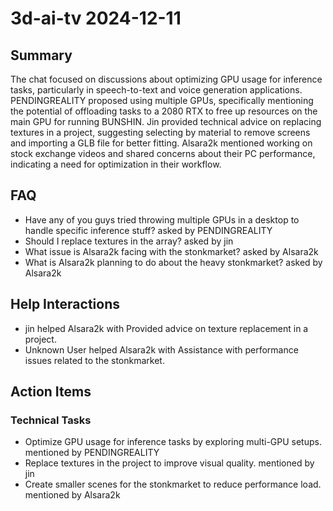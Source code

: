 # 3d-ai-tv 2024-12-11

## Summary
The chat focused on discussions about optimizing GPU usage for inference tasks, particularly in speech-to-text and voice generation applications. PENDINGREALITY proposed using multiple GPUs, specifically mentioning the potential of offloading tasks to a 2080 RTX to free up resources on the main GPU for running BUNSHIN. Jin provided technical advice on replacing textures in a project, suggesting selecting by material to remove screens and importing a GLB file for better fitting. Alsara2k mentioned working on stock exchange videos and shared concerns about their PC performance, indicating a need for optimization in their workflow.

## FAQ
- Have any of you guys tried throwing multiple GPUs in a desktop to handle specific inference stuff? asked by PENDINGREALITY
- Should I replace textures in the array? asked by jin
- What issue is Alsara2k facing with the stonkmarket? asked by Alsara2k
- What is Alsara2k planning to do about the heavy stonkmarket? asked by Alsara2k

## Help Interactions
- jin helped Alsara2k with Provided advice on texture replacement in a project.
- Unknown User helped Alsara2k with Assistance with performance issues related to the stonkmarket.

## Action Items

### Technical Tasks
- Optimize GPU usage for inference tasks by exploring multi-GPU setups. mentioned by PENDINGREALITY
- Replace textures in the project to improve visual quality. mentioned by jin
- Create smaller scenes for the stonkmarket to reduce performance load. mentioned by Alsara2k